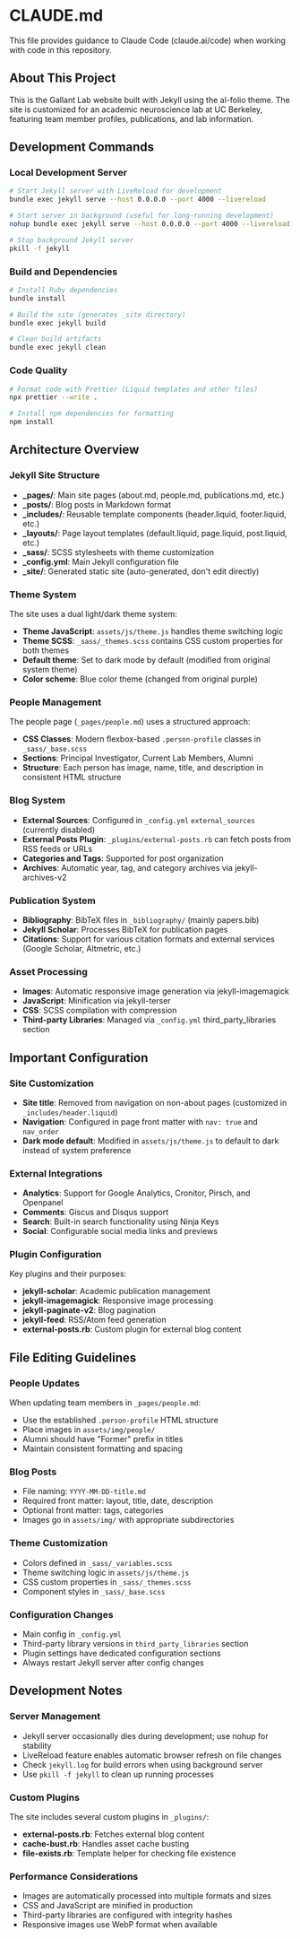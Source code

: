 # CLAUDE.md

This file provides guidance to Claude Code (claude.ai/code) when working with code in this repository.

## About This Project

This is the Gallant Lab website built with Jekyll using the al-folio theme. The site is customized for an academic neuroscience lab at UC Berkeley, featuring team member profiles, publications, and lab information.

## Development Commands

### Local Development Server

```bash
# Start Jekyll server with LiveReload for development
bundle exec jekyll serve --host 0.0.0.0 --port 4000 --livereload

# Start server in background (useful for long-running development)
nohup bundle exec jekyll serve --host 0.0.0.0 --port 4000 --livereload > jekyll.log 2>&1 &

# Stop background Jekyll server
pkill -f jekyll
```

### Build and Dependencies

```bash
# Install Ruby dependencies
bundle install

# Build the site (generates _site directory)
bundle exec jekyll build

# Clean build artifacts
bundle exec jekyll clean
```

### Code Quality

```bash
# Format code with Prettier (Liquid templates and other files)
npx prettier --write .

# Install npm dependencies for formatting
npm install
```

## Architecture Overview

### Jekyll Site Structure

- **\_pages/**: Main site pages (about.md, people.md, publications.md, etc.)
- **\_posts/**: Blog posts in Markdown format
- **\_includes/**: Reusable template components (header.liquid, footer.liquid, etc.)
- **\_layouts/**: Page layout templates (default.liquid, page.liquid, post.liquid, etc.)
- **\_sass/**: SCSS stylesheets with theme customization
- **\_config.yml**: Main Jekyll configuration file
- **\_site/**: Generated static site (auto-generated, don't edit directly)

### Theme System

The site uses a dual light/dark theme system:

- **Theme JavaScript**: `assets/js/theme.js` handles theme switching logic
- **Theme SCSS**: `_sass/_themes.scss` contains CSS custom properties for both themes
- **Default theme**: Set to dark mode by default (modified from original system theme)
- **Color scheme**: Blue color theme (changed from original purple)

### People Management

The people page (`_pages/people.md`) uses a structured approach:

- **CSS Classes**: Modern flexbox-based `.person-profile` classes in `_sass/_base.scss`
- **Sections**: Principal Investigator, Current Lab Members, Alumni
- **Structure**: Each person has image, name, title, and description in consistent HTML structure

### Blog System

- **External Sources**: Configured in `_config.yml` `external_sources` (currently disabled)
- **External Posts Plugin**: `_plugins/external-posts.rb` can fetch posts from RSS feeds or URLs
- **Categories and Tags**: Supported for post organization
- **Archives**: Automatic year, tag, and category archives via jekyll-archives-v2

### Publication System

- **Bibliography**: BibTeX files in `_bibliography/` (mainly papers.bib)
- **Jekyll Scholar**: Processes BibTeX for publication pages
- **Citations**: Support for various citation formats and external services (Google Scholar, Altmetric, etc.)

### Asset Processing

- **Images**: Automatic responsive image generation via jekyll-imagemagick
- **JavaScript**: Minification via jekyll-terser
- **CSS**: SCSS compilation with compression
- **Third-party Libraries**: Managed via `_config.yml` third_party_libraries section

## Important Configuration

### Site Customization

- **Site title**: Removed from navigation on non-about pages (customized in `_includes/header.liquid`)
- **Navigation**: Configured in page front matter with `nav: true` and `nav_order`
- **Dark mode default**: Modified in `assets/js/theme.js` to default to dark instead of system preference

### External Integrations

- **Analytics**: Support for Google Analytics, Cronitor, Pirsch, and Openpanel
- **Comments**: Giscus and Disqus support
- **Search**: Built-in search functionality using Ninja Keys
- **Social**: Configurable social media links and previews

### Plugin Configuration

Key plugins and their purposes:

- **jekyll-scholar**: Academic publication management
- **jekyll-imagemagick**: Responsive image processing
- **jekyll-paginate-v2**: Blog pagination
- **jekyll-feed**: RSS/Atom feed generation
- **external-posts.rb**: Custom plugin for external blog content

## File Editing Guidelines

### People Updates

When updating team members in `_pages/people.md`:

- Use the established `.person-profile` HTML structure
- Place images in `assets/img/people/`
- Alumni should have "Former" prefix in titles
- Maintain consistent formatting and spacing

### Blog Posts

- File naming: `YYYY-MM-DD-title.md`
- Required front matter: layout, title, date, description
- Optional front matter: tags, categories
- Images go in `assets/img/` with appropriate subdirectories

### Theme Customization

- Colors defined in `_sass/_variables.scss`
- Theme switching logic in `assets/js/theme.js`
- CSS custom properties in `_sass/_themes.scss`
- Component styles in `_sass/_base.scss`

### Configuration Changes

- Main config in `_config.yml`
- Third-party library versions in `third_party_libraries` section
- Plugin settings have dedicated configuration sections
- Always restart Jekyll server after config changes

## Development Notes

### Server Management

- Jekyll server occasionally dies during development; use nohup for stability
- LiveReload feature enables automatic browser refresh on file changes
- Check `jekyll.log` for build errors when using background server
- Use `pkill -f jekyll` to clean up running processes

### Custom Plugins

The site includes several custom plugins in `_plugins/`:

- **external-posts.rb**: Fetches external blog content
- **cache-bust.rb**: Handles asset cache busting
- **file-exists.rb**: Template helper for checking file existence

### Performance Considerations

- Images are automatically processed into multiple formats and sizes
- CSS and JavaScript are minified in production
- Third-party libraries are configured with integrity hashes
- Responsive images use WebP format when available
